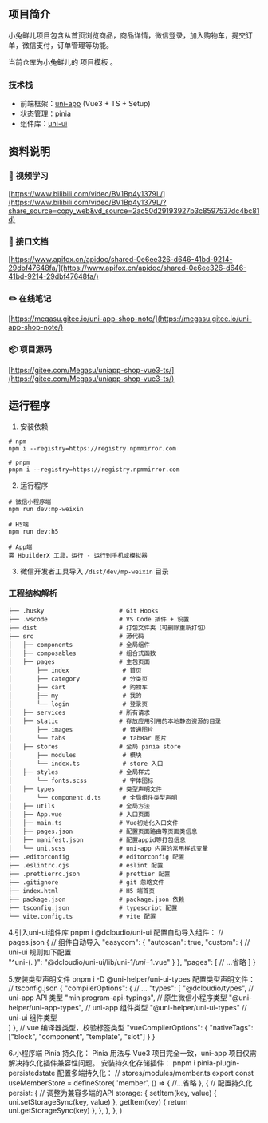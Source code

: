 ## 项目简介

小兔鲜儿项目包含从首页浏览商品，商品详情，微信登录，加入购物车，提交订单，微信支付，订单管理等功能。

当前仓库为小兔鲜儿的  项目模板  。

### 技术栈

- 前端框架：[uni-app](https://uniapp.dcloud.net.cn/) (Vue3 + TS + Setup)
- 状态管理：[pinia](https://pinia.vuejs.org/zh/)
- 组件库：[uni-ui](https://uniapp.dcloud.net.cn/component/uniui/uni-ui.html)

## 资料说明

### 📀 视频学习

[https://www.bilibili.com/video/BV1Bp4y1379L/](https://www.bilibili.com/video/BV1Bp4y1379L/?share_source=copy_web&vd_source=2ac50d29193927b3c8597537dc4bc81d)

### 📗 接口文档

[https://www.apifox.cn/apidoc/shared-0e6ee326-d646-41bd-9214-29dbf47648fa/](https://www.apifox.cn/apidoc/shared-0e6ee326-d646-41bd-9214-29dbf47648fa/)

### ✏️ 在线笔记

[https://megasu.gitee.io/uni-app-shop-note/](https://megasu.gitee.io/uni-app-shop-note/)

### 📦 项目源码

[https://gitee.com/Megasu/uniapp-shop-vue3-ts/](https://gitee.com/Megasu/uniapp-shop-vue3-ts/)

## 运行程序

1. 安装依赖

```shell
# npm
npm i --registry=https://registry.npmmirror.com

# pnpm
pnpm i --registry=https://registry.npmmirror.com
```

2. 运行程序

```shell
# 微信小程序端
npm run dev:mp-weixin

# H5端
npm run dev:h5

# App端
需 HbuilderX 工具，运行 - 运行到手机或模拟器
```

3. 微信开发者工具导入 `/dist/dev/mp-weixin` 目录

### 工程结构解析

```
├── .husky                     # Git Hooks
├── .vscode                    # VS Code 插件 + 设置
├── dist                       # 打包文件夹（可删除重新打包）
├── src                        # 源代码
│   ├── components             # 全局组件
│   ├── composables            # 组合式函数
│   ├── pages                  # 主包页面
│       ├── index               # 首页
│       ├── category            # 分类页
│       ├── cart                # 购物车
│       ├── my                  # 我的
│       └── login               # 登录页
│   ├── services               # 所有请求
│   ├── static                 # 存放应用引用的本地静态资源的目录
│       ├── images              # 普通图片
│       └── tabs                # tabBar 图片
│   ├── stores                 # 全局 pinia store
│       ├── modules             # 模块
│       └── index.ts            # store 入口
│   ├── styles                 # 全局样式
│       └── fonts.scss          # 字体图标
│   ├── types                  # 类型声明文件
│       └── component.d.ts      # 全局组件类型声明
│   ├── utils                  # 全局方法
│   ├── App.vue                # 入口页面
│   ├── main.ts                # Vue初始化入口文件
│   ├── pages.json             # 配置页面路由等页面类信息
│   ├── manifest.json          # 配置appid等打包信息
│   └── uni.scss               # uni-app 内置的常用样式变量
├── .editorconfig              # editorconfig 配置
├── .eslintrc.cjs              # eslint 配置
├── .prettierrc.json           # prettier 配置
├── .gitignore                 # git 忽略文件
├── index.html                 # H5 端首页
├── package.json               # package.json 依赖
├── tsconfig.json              # typescript 配置
└── vite.config.ts             # vite 配置
```

4.引入uni-ui组件库  pnpm i @dcloudio/uni-ui
  配置自动导入组件：
    // pages.json
    {
      // 组件自动导入
      "easycom": {
        "autoscan": true,
        "custom": {
          // uni-ui 规则如下配置  
          "^uni-(. )": "@dcloudio/uni-ui/lib/uni-$1/uni-$1.vue" 
        }
      },
      "pages": [
        // …省略
      ]
    }

5.安装类型声明文件  pnpm i -D @uni-helper/uni-ui-types
  配置类型声明文件：
    // tsconfig.json
    {
      "compilerOptions": {
        // ...
        "types": [
          "@dcloudio/types", // uni-app API 类型
          "miniprogram-api-typings", // 原生微信小程序类型
          "@uni-helper/uni-app-types", // uni-app 组件类型
          "@uni-helper/uni-ui-types" // uni-ui 组件类型  
        ]
      },
      // vue 编译器类型，校验标签类型
      "vueCompilerOptions": {
        "nativeTags": ["block", "component", "template", "slot"]
      }
    }

6.小程序端 Pinia 持久化： Pinia 用法与 Vue3 项目完全一致，uni-app 项目仅需解决持久化插件兼容性问题。
  安装持久化存储插件： pnpm i pinia-plugin-persistedstate
  配置多端持久化：
    // stores/modules/member.ts
    export const useMemberStore = defineStore(
      'member',
      () => {
        //…省略
      },
      {
        // 配置持久化
        persist: {
          // 调整为兼容多端的API
          storage: {
            setItem(key, value) {
              uni.setStorageSync(key, value) 
            },
            getItem(key) {
              return uni.getStorageSync(key) 
            },
          },
        },
      },
    )
